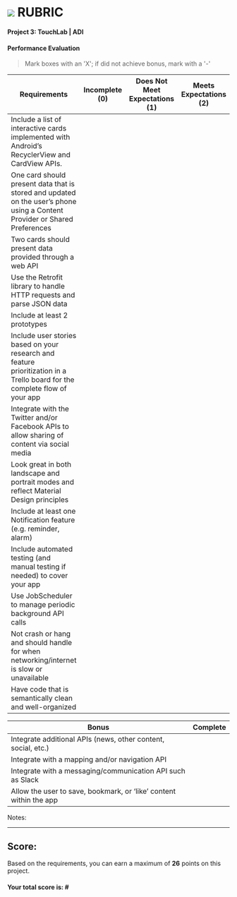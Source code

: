 # ![](https://ga-dash.s3.amazonaws.com/production/assets/logo-9f88ae6c9c3871690e33280fcf557f33.png) RUBRIC
**Project 3: TouchLab | ADI** 	 						


#### Performance Evaluation
> Mark boxes with an 'X'; if did not achieve bonus, mark with a '-'

| Requirements | Incomplete (0) | Does Not Meet Expectations (1) | Meets Expectations (2) |
|---|---|---|---|
| Include a list of interactive cards implemented with Android’s RecyclerView and CardView APIs. | | | |
| One card should present data that is stored and updated on the user’s phone using a Content Provider or Shared Preferences | | | |
| Two cards should present data provided through a web API | | | |
| Use the Retrofit library to handle HTTP requests and parse JSON data | | | |
| Include at least 2 prototypes | | | |
| Include user stories based on your research and feature prioritization in a Trello board for the complete flow of your app | | | |
| Integrate with the Twitter and/or Facebook APIs to allow sharing of content via social media | | | |
| Look great in both landscape and portrait modes and reflect Material Design principles | | | |
| Include at least one Notification feature (e.g. reminder, alarm) | | | |
| Include automated testing (and manual testing if needed) to cover your app | | | |
| Use JobScheduler to manage periodic background API calls | | | |
| Not crash or hang and should handle for when networking/internet is slow or unavailable | | | |
| Have code that is semantically clean and well-organized | | | |

| Bonus | Complete |
|---|---|
| Integrate additional APIs (news, other content, social, etc.) | |
| Integrate with a mapping and/or navigation API | |
| Integrate with a messaging/communication API such as Slack | |
| Allow the user to save, bookmark, or ‘like’ content within the app | |

Notes:

<!-- Example: Your getting the hang of this!  Be sure to practice proper indentation and spacing.  Nice work! -->

---

## Score:
Based on the requirements, you can earn a maximum of  **26**  points on this project.

#### Your total score is: **#**
